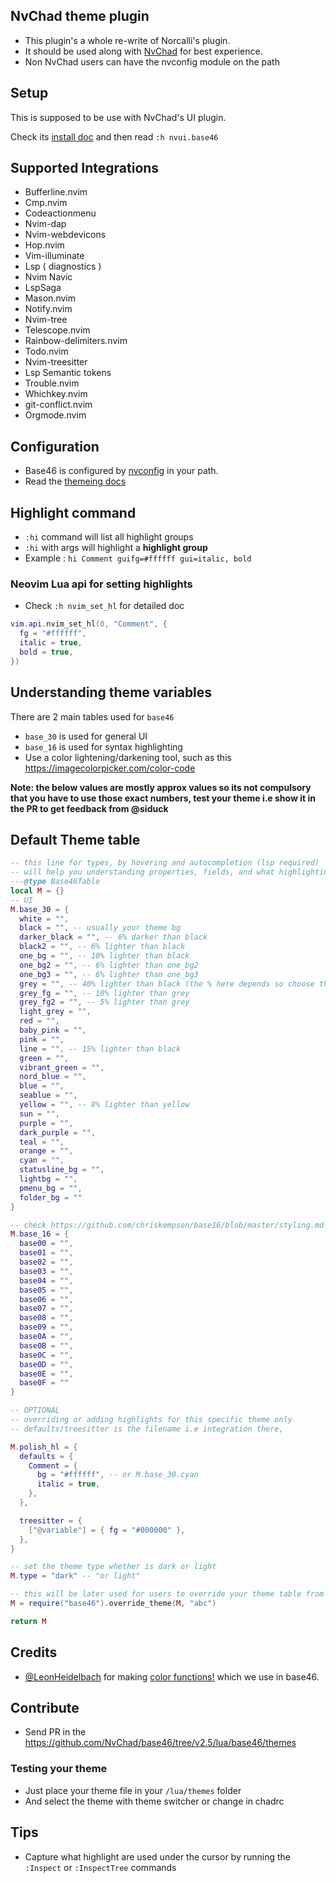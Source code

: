 ## NvChad theme plugin

- This plugin's a whole re-write of Norcalli's plugin.
- It should be used along with [NvChad](https://github.com/NvChad/NvChad) for best experience.
- Non NvChad users can have the nvconfig module on the path

## Setup
This is supposed to be use with NvChad's UI plugin.

Check its [install doc](https://github.com/NvChad/ui?tab=readme-ov-file#install)
and then read `:h nvui.base46`

## Supported Integrations

- Bufferline.nvim
- Cmp.nvim
- Codeactionmenu
- Nvim-dap
- Nvim-webdevicons
- Hop.nvim
- Vim-illuminate
- Lsp ( diagnostics )
- Nvim Navic
- LspSaga
- Mason.nvim
- Notify.nvim
- Nvim-tree
- Telescope.nvim
- Rainbow-delimiters.nvim
- Todo.nvim
- Nvim-treesitter
- Lsp Semantic tokens
- Trouble.nvim 
- Whichkey.nvim
- git-conflict.nvim
- Orgmode.nvim

## Configuration

- Base46 is configured by [nvconfig](https://github.com/NvChad/ui/blob/v2.5/lua/nvconfig.lua) in your path. 
- Read the [themeing docs](https://nvchad.com/docs/config/theming)

## Highlight command

- `:hi` command will list all highlight groups
- `:hi` with args will highlight a **highlight group**
-  Example : `hi Comment guifg=#ffffff gui=italic, bold`

### Neovim Lua api for setting highlights

- Check `:h nvim_set_hl` for detailed doc

```lua
vim.api.nvim_set_hl(0, "Comment", {
  fg = "#ffffff",
  italic = true,
  bold = true,
})
```
## Understanding theme variables

There are 2 main tables used for `base46`

- `base_30` is used for general UI 
- `base_16` is used for syntax highlighting 
- Use a color lightening/darkening tool, such as this
  https://imagecolorpicker.com/color-code

**Note: the below values are mostly approx values so its not compulsory that you
have to use those exact numbers, test your theme i.e show it in the PR to get
feedback from @siduck**

## Default Theme table

```lua
-- this line for types, by hovering and autocompletion (lsp required)
-- will help you understanding properties, fields, and what highlightings the color used for
---@type Base46Table
local M = {}
-- UI
M.base_30 = {
  white = "",
  black = "", -- usually your theme bg
  darker_black = "", -- 6% darker than black
  black2 = "", -- 6% lighter than black
  one_bg = "", -- 10% lighter than black
  one_bg2 = "", -- 6% lighter than one_bg2
  one_bg3 = "", -- 6% lighter than one_bg3
  grey = "", -- 40% lighter than black (the % here depends so choose the perfect grey!)
  grey_fg = "", -- 10% lighter than grey
  grey_fg2 = "", -- 5% lighter than grey
  light_grey = "",
  red = "",
  baby_pink = "",
  pink = "",
  line = "", -- 15% lighter than black
  green = "",
  vibrant_green = "",
  nord_blue = "",
  blue = "",
  seablue = "",
  yellow = "", -- 8% lighter than yellow
  sun = "",
  purple = "",
  dark_purple = "",
  teal = "",
  orange = "",
  cyan = "",
  statusline_bg = "",
  lightbg = "",
  pmenu_bg = "",
  folder_bg = ""
}

-- check https://github.com/chriskempson/base16/blob/master/styling.md for more info
M.base_16 = {
  base00 = "",
  base01 = "",
  base02 = "",
  base03 = "",
  base04 = "",
  base05 = "",
  base06 = "",
  base07 = "",
  base08 = "",
  base09 = "",
  base0A = "",
  base0B = "",
  base0C = "",
  base0D = "",
  base0E = "",
  base0F = ""
}

-- OPTIONAL
-- overriding or adding highlights for this specific theme only 
-- defaults/treesitter is the filename i.e integration there, 

M.polish_hl = {
  defaults = {
    Comment = {
      bg = "#ffffff", -- or M.base_30.cyan
      italic = true,
    },
  },

  treesitter = {
    ["@variable"] = { fg = "#000000" },
  },
}

-- set the theme type whether is dark or light
M.type = "dark" -- "or light"

-- this will be later used for users to override your theme table from chadrc
M = require("base46").override_theme(M, "abc")

return M
```

## Credits

- [@LeonHeidelbach](https://github.com/LeonHeidelbach) for making [color functions!](https://github.com/LeonHeidelbach/lua_color_tools) which we use in base46.

## Contribute

- Send PR in the https://github.com/NvChad/base46/tree/v2.5/lua/base46/themes

### Testing your theme

- Just place your theme file in your `/lua/themes` folder
- And select the theme with theme switcher or change in chadrc

## Tips

- Capture what highlight are used under the cursor by running the `:Inspect` or
  `:InspectTree` commands
